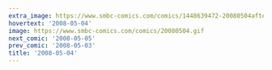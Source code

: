 ```yaml
---
extra_image: https://www.smbc-comics.com/comics/1448639472-20080504after.png
hovertext: '2008-05-04'
image: https://www.smbc-comics.com/comics/20080504.gif
next_comic: '2008-05-05'
prev_comic: '2008-05-03'
title: '2008-05-04'
---
```



